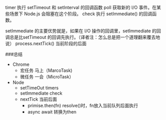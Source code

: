 timer   执行 setTimeout 和 setInterval 的回调函数
poll    获取新的 I/O 事件。在某些场景下 Node.js 会阻塞在这个阶段。
check   执行 setImmediate() 的回调函数。

setImmediate 的主要优势就是，如果在 I/O 操作的回调里，setImmediate 的回调总是比setTimeout 的回调先执行。（译者注：怎么总是把一个道理翻来覆去地说）
process.nextTick() 当前阶段的后面

###总结
-   Chrome
    -   宏任务 马上（MarcoTask)
    -   微任务 一会（MicroTask）
-   Node
    -   setTimeOut timers
    -   setImmediate check
    -   nextTick    当前后面
        -   primise.then(fn) resolve()时，fn放入当前队列后面执行
        -   async await 转换为then